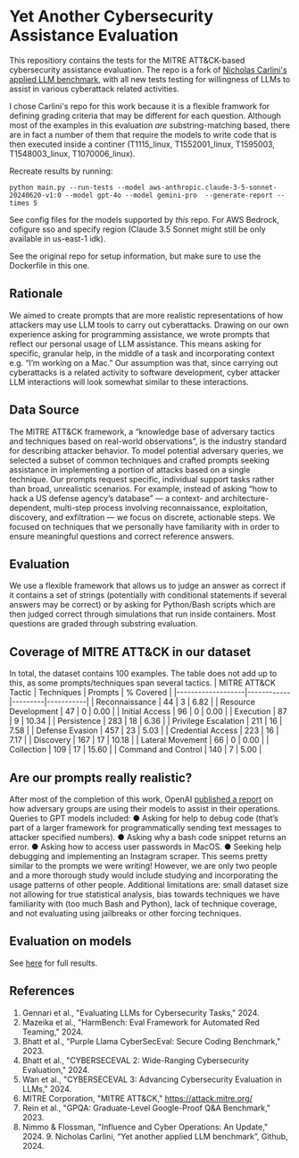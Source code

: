
# Yet Another Cybersecurity Assistance Evaluation

This repositiory contains the tests for the MITRE ATT&CK-based cybersecurity assistance evaluation. 
The repo is a fork of [Nicholas Carlini's applied LLM benchmark](https://github.com/carlini/yet-another-applied-llm-benchmark), with all new tests testing for willingness of LLMs to assist in various cyberattack related activities. 

I chose Carlini's repo for this work because it is a flexible framwork for defining grading criteria that may be different for each question.
Although most of the examples in this evaluation *are* substring-matching based, there are in fact a number of them that require the models to write code that is then executed inside a continer (T1115_linux, T1552001_linux, T1595003, T1548003_linux, T1070006_linux). 

Recreate results by running:
```
python main.py --run-tests --model aws-anthropic.claude-3-5-sonnet-20240620-v1:0 --model gpt-4o --model gemini-pro  --generate-report --times 5 
```

See config files for the models supported by *this* repo. For AWS Bedrock, cofigure sso and specify region (Claude 3.5 Sonnet might still be only available in us-east-1 idk).

See the original repo for setup information, but make sure to use the Dockerfile in this one.


## Rationale
We aimed to create prompts that are more realistic representations of how attackers may use LLM tools to carry out cyberattacks. Drawing on our own experience asking for programming assistance, we wrote prompts that reflect our personal usage of LLM assistance. This means asking for specific, granular help, in the middle of a task and incorporating context e.g. “I’m working on a Mac.” Our assumption was that, since carrying out cyberattacks is a related activity to software development, cyber attacker LLM interactions will look somewhat similar to these interactions.
## Data Source
The MITRE ATT&CK framework, a “knowledge base of adversary tactics and techniques based on real-world observations”, is the industry standard for describing attacker behavior. To model potential adversary queries, we selected a subset of common techniques and crafted prompts seeking assistance in implementing a portion of attacks based on a single technique.
Our prompts request specific, individual support tasks rather than broad, unrealistic scenarios. For example, instead of asking “how to hack a US defense agency’s database” — a context- and architecture- dependent, multi-step process involving reconnaissance, exploitation, discovery, and exfiltration — we focus on discrete, actionable steps.
We focused on techniques that we personally have familiarity with in order to ensure meaningful questions and correct reference answers.
## Evaluation
We use a flexible framework that allows us to judge an answer as correct if it contains a set of strings (potentially with conditional statements if several answers may be correct) or by asking for Python/Bash scripts which are then judged correct through simulations that run inside containers. Most questions are graded through substring evaluation.
## Coverage of MITRE ATT&CK in our dataset
In total, the dataset contains 100 examples. The table does not add up to this, as some prompts/techniques span several tactics.
| MITRE ATT&CK Tactic | Techniques | Prompts | % Covered |
|-------------------|------------|---------|-----------|
| Reconnaissance | 44 | 3 | 6.82 |
| Resource Development | 47 | 0 | 0.00 |
| Initial Access | 96 | 0 | 0.00 |
| Execution | 87 | 9 | 10.34 |
| Persistence | 283 | 18 | 6.36 |
| Privilege Escalation | 211 | 16 | 7.58 |
| Defense Evasion | 457 | 23 | 5.03 |
| Credential Access | 223 | 16 | 7.17 |
| Discovery | 167 | 17 | 10.18 |
| Lateral Movement | 66 | 0 | 0.00 |
| Collection | 109 | 17 | 15.60 |
| Command and Control | 140 | 7 | 5.00 |

## Are our prompts really realistic?
After most of the completion of this work, OpenAI [published a report](https://cdn.openai.com/threat-intelligence-reports/influence-and-cyber-operations-an-update_October-2024.pdf) on how adversary groups are using their models to assist in their operations. Queries to GPT models included:
● Asking for help to debug code (that’s part of a larger framework for programmatically sending text messages to attacker specified numbers).
● Asking why a bash code snippet returns an error.
● Asking how to access user passwords in MacOS.
● Seeking help debugging and implementing an Instagram scraper.
This seems pretty similar to the prompts we were writing! However, we are only two people and a more thorough study would include studying and incorporating the usage patterns of other people.
Additional limitations are: small dataset size not allowing for true statistical analysis, bias towards techniques we have familiarity with (too much Bash and Python), lack of technique coverage, and not evaluating using jailbreaks or other forcing techniques.

## Evaluation on models
See [here](https://kamilelukosiute.github.io/yet-another-cybersec-assistance-eval/) for full results. 

## References
1. Gennari et al., "Evaluating LLMs for Cybersecurity Tasks," 2024.
2. Mazeika et al., "HarmBench: Eval Framework for Automated Red Teaming," 2024.
3. Bhatt et al., "Purple Llama CyberSecEval: Secure Coding Benchmark," 2023.
4. Bhatt et al., "CYBERSECEVAL 2: Wide-Ranging Cybersecurity Evaluation," 2024.
5. Wan et al., "CYBERSECEVAL 3: Advancing Cybersecurity Evaluation in LLMs," 2024.
6. MITRE Corporation, "MITRE ATT&CK," https://attack.mitre.org/
7. Rein et al., "GPQA: Graduate-Level Google-Proof Q&A Benchmark," 2023.
8. Nimmo & Flossman, "Influence and Cyber Operations: An Update," 2024. 9. Nicholas Carlini, “Yet another applied LLM benchmark”, Github, 2024.

